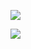 ![](https://pic2.superbed.cn/item/5e02d21776085c3289e14328.jpg)



![](https://pic1.superbed.cn/item/5e02d23376085c3289e152f9.jpg)

